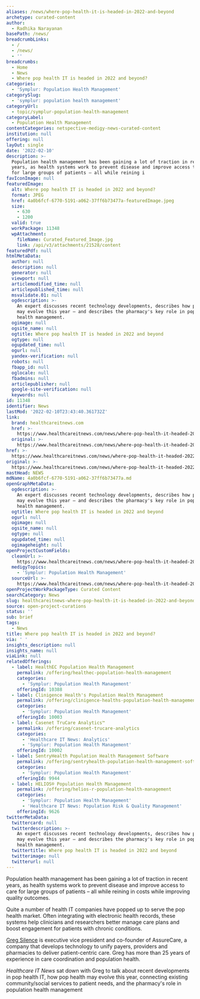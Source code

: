 ```yaml
---
aliases: /news/where-pop-health-it-is-headed-in-2022-and-beyond
archetype: curated-content
author:
  - Radhika Narayanan
basePath: /news/
breadcrumbLinks:
  - /
  - /news/
  - ''
breadcrumbs:
  - Home
  - News
  - Where pop health IT is headed in 2022 and beyond?
categories:
  - 'Symplur: Population Health Management'
categorySlug:
  - 'symplur: population health management'
categoryUrl:
  - topic/symplur-population-health-management
categoryLabel:
  - Population Health Management
contentCategories: netspective-medigy-news-curated-content
institution: null
offering: null
layOut: single
date: '2022-02-10'
description: >-
  Population health management has been gaining a lot of traction in recent
  years, as health systems work to prevent disease and improve access to care
  for large groups of patients – all while reining i
favIconImage: null
featuredImage:
  alt: Where pop health IT is headed in 2022 and beyond?
  format: JPEG
  href: 4a0b6fcf-6770-5191-a062-37ff6b73477a-featuredImage.jpeg
  size:
    - 630
    - 1200
  valid: true
  workPackage: 11348
  wpAttachment:
    fileName: Curated_Featured_Image.jpg
    link: /api/v3/attachments/21528/content
featuredPdf: null
htmlMetaData:
  author: null
  description: null
  generator: null
  viewport: null
  articlemodified_time: null
  articlepublished_time: null
  msvalidate.01: null
  ogdescription: >-
    An expert discusses recent technology developments, describes how pop health
    may evolve this year – and describes the pharmacy's key role in population
    health management.
  ogimage: null
  ogsite_name: null
  ogtitle: Where pop health IT is headed in 2022 and beyond
  ogtype: null
  ogupdated_time: null
  ogurl: null
  yandex-verification: null
  robots: null
  fbapp_id: null
  oglocale: null
  fbadmins: null
  articlepublisher: null
  google-site-verification: null
  keywords: null
id: 11348
identifier: News
lastMod: '2022-02-10T23:43:40.361732Z'
link:
  brand: healthcareitnews.com
  href: >-
    https://www.healthcareitnews.com/news/where-pop-health-it-headed-2022-and-beyond
  original: >-
    https://www.healthcareitnews.com/news/where-pop-health-it-headed-2022-and-beyond
href: >-
  https://www.healthcareitnews.com/news/where-pop-health-it-headed-2022-and-beyond
original: >-
  https://www.healthcareitnews.com/news/where-pop-health-it-headed-2022-and-beyond
mastHead: NEWS
mdName: 4a0b6fcf-6770-5191-a062-37ff6b73477a.md
openGraphMetaData:
  ogdescription: >-
    An expert discusses recent technology developments, describes how pop health
    may evolve this year – and describes the pharmacy's key role in population
    health management.
  ogtitle: Where pop health IT is headed in 2022 and beyond
  ogurl: null
  ogimage: null
  ogsite_name: null
  ogtype: null
  ogupdated_time: null
  ogimageheight: null
openProjectCustomFields:
  cleanUrl: >-
    https://www.healthcareitnews.com/news/where-pop-health-it-headed-2022-and-beyond
  medigyTopics:
    - 'Symplur: Population Health Management'
  sourceUrl: >-
    https://www.healthcareitnews.com/news/where-pop-health-it-headed-2022-and-beyond
openProjectWorkPackageType: Curated Content
searchCategory: News
slug: healthcareitnews-where-pop-health-it-is-headed-in-2022-and-beyond
source: open-project-curations
status: ''
sub: brief
tags:
  - News
title: Where pop health IT is headed in 2022 and beyond?
via: ' '
insights_description: null
insights_name: null
viaLink: null
relatedOfferings:
  - label: HealthEC Population Health Management
    permalink: /offering/healthec-population-health-management
    categories:
      - 'Symplur: Population Health Management'
    offeringId: 10388
  - label: Clinigence Health's Population Health Management
    permalink: /offering/clinigence-healths-population-health-management
    categories:
      - 'Symplur: Population Health Management'
    offeringId: 10003
  - label: Casenet TruCare Analytics™
    permalink: /offering/casenet-trucare-analytics
    categories:
      - 'Healthcare IT News: Analytics'
      - 'Symplur: Population Health Management'
    offeringId: 10002
  - label: SentryHealth Population Health Management Software
    permalink: /offering/sentryhealth-population-health-management-software
    categories:
      - 'Symplur: Population Health Management'
    offeringId: 9944
  - label: HELIOS® Population Health Management
    permalink: /offering/helios-r-population-health-management
    categories:
      - 'Symplur: Population Health Management'
      - 'Healthcare IT News: Population Risk & Quality Management'
    offeringId: 9626
twitterMetaData:
  twittercard: null
  twitterdescription: >-
    An expert discusses recent technology developments, describes how pop health
    may evolve this year – and describes the pharmacy's key role in population
    health management.
  twittertitle: Where pop health IT is headed in 2022 and beyond
  twitterimage: null
  twitterurl: null
---
```

<p>Population health management has been gaining a lot of traction in recent years, as health systems work to prevent disease and improve access to care for large groups of patients – all while reining in costs while improving quality outcomes.</p><p>Quite a number of health IT companies have popped up to serve the pop health market. Often integrating with electronic health records, these systems help clinicians and researchers better manage care plans and boost engagement for patients with chronic conditions.</p><p><a href="https://www.linkedin.com/in/greg-silence-bb4911/">Greg Silence</a> is executive vice president and co-founder of AssureCare, a company that develops technology to unify payers, providers and pharmacies to deliver patient-centric care. Greg has more than 25 years of experience in care coordination and population health.</p><p><i>Healthcare IT News</i> sat down with Greg to talk about recent developments in pop health IT, how pop health may evolve this year, connecting existing community/social services to patient needs, and the pharmacy's role in population health management</p>